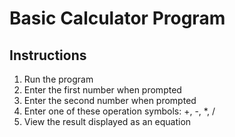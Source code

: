 # Basic Calculator Program

## Instructions
1. Run the program
2. Enter the first number when prompted
3. Enter the second number when prompted
4. Enter one of these operation symbols: +, -, *, /
5. View the result displayed as an equation
